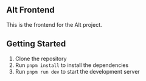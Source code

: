 ## Alt Frontend

This is the frontend for the Alt project.

## Getting Started

1. Clone the repository
2. Run `pnpm install` to install the dependencies
3. Run `pnpm run dev` to start the development server
